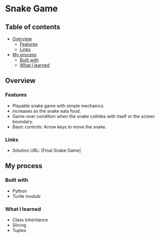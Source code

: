 # Snake Game

## Table of contents

- [Overview](#overview)
  - [Features](#features)
  - [Links](#links)
- [My process](#my-process)
  - [Built with](#built-with)
  - [What I learned](#what-i-learned)
## Overview

### Features
- Playable snake game with simple mechanics.
-  increases as the snake eats food.
- Game-over condition when the snake collides with itself or the screen boundary.
- Basic controls: Arrow keys to move the snake.

### Links

- Solution URL: [Final Snake Game]
## My process

### Built with

- Python
- Turtle module

### What I learned

- Class Inheritance
- Slicing
- Tuples
